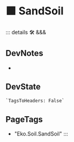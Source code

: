 
# 🟩  <eko>SandSoil</eko>



::: details 🛠 <dev>&&&</dev>

## DevNotes

-

## DevState

```py
`TagsToHeaders: False`
```

<h2>PageTags</h2>

- "Eko.Soil.SandSoil"
:::

